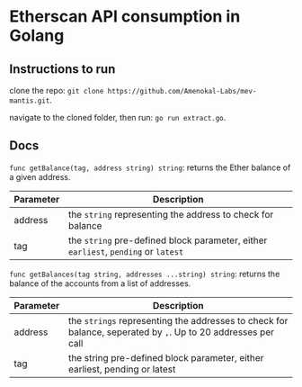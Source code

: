 # Etherscan API consumption in Golang

## Instructions to run

clone the repo: `git clone https://github.com/Amenokal-Labs/mev-mantis.git`.

navigate to the cloned folder, then run: `go run extract.go`.

## Docs

`func getBalance(tag, address string) string`: returns the Ether balance of a given address.

| Parameter | Description |
| --- | --- |
| address | the `string` representing the address to check for balance |
| tag | the `string` pre-defined block parameter, either `earliest`, `pending` or `latest` |

`func getBalances(tag string, addresses ...string) string`: returns the balance of the accounts from a list of addresses.

| Parameter | Description |
| --- | --- |
| address | the `strings` representing the addresses to check for balance, seperated by `,`. Up to 20 addresses per call|
| tag | the string pre-defined block parameter, either earliest, pending or latest |